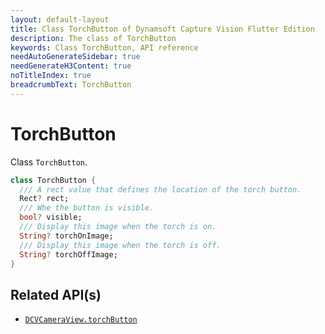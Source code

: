 ```yaml
---
layout: default-layout
title: Class TorchButton of Dynamsoft Capture Vision Flutter Edition
description: The class of TorchButton
keywords: Class TorchButton, API reference
needAutoGenerateSidebar: true
needGenerateH3Content: true
noTitleIndex: true
breadcrumbText: TorchButton
---
```


# TorchButton

Class `TorchButton`.

```dart
class TorchButton {
  /// A rect value that defines the location of the torch button.
  Rect? rect;
  /// Whe the button is visible.
  bool? visible;
  /// Display this image when the torch is on.
  String? torchOnImage;
  /// Display this image when the torch is off.
  String? torchOffImage;
}
```

## Related API(s)

- [`DCVCameraView.torchButton`](camera-view.md#torchbutton)
